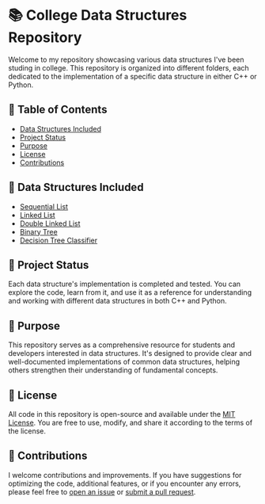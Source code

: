 # 📚 College Data Structures Repository

Welcome to my repository showcasing various data structures I've been studing in college. This repository is organized into different folders, each dedicated to the implementation of a specific data structure in either C++ or Python.

## 📑 Table of Contents

- [Data Structures Included](#📁-Data-Structures-Included)
- [Project Status](#🚧-Project-Status)
- [Purpose](#📖-Purpose)
- [License](#📜-License)
- [Contributions](#🙌-Contributions)

## 📁 Data Structures Included

- [Sequential List](/Sequential_List)
- [Linked List](/Linked_List)
- [Double Linked List](/Double_Linked_List)
- [Binary Tree](/Binary_Tree)
- [Decision Tree Classifier](/Decision_Tree_Classifier)

## 🚧 Project Status

Each data structure's implementation is completed and tested. You can explore the code, learn from it, and use it as a reference for understanding and working with different data structures in both C++ and Python.

## 📖 Purpose

This repository serves as a comprehensive resource for students and developers interested in data structures. It's designed to provide clear and well-documented implementations of common data structures, helping others strengthen their understanding of fundamental concepts.

## 📄 License

All code in this repository is open-source and available under the [MIT License](/LICENSE). You are free to use, modify, and share it according to the terms of the license.

## 🙌 Contributions

I welcome contributions and improvements. If you have suggestions for optimizing the code, additional features, or if you encounter any errors, please feel free to [open an issue](https://github.com/JoseEdSouza/data-structures-college/issues) or [submit a pull request](https://github.com/JoseEdSouza/data-structures-college/pulls).

